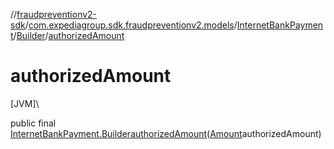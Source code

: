 //[fraudpreventionv2-sdk](../../../../index.md)/[com.expediagroup.sdk.fraudpreventionv2.models](../../index.md)/[InternetBankPayment](../index.md)/[Builder](index.md)/[authorizedAmount](authorized-amount.md)

# authorizedAmount

[JVM]\

public final [InternetBankPayment.Builder](index.md)[authorizedAmount](authorized-amount.md)([Amount](../../-amount/index.md)authorizedAmount)

